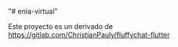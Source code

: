 "# enia-virtual" 

Este proyecto es un derivado de https://gitlab.com/ChristianPauly/fluffychat-flutter
